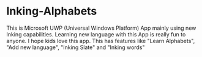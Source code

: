 # Inking-Alphabets
This is Microsoft UWP (Universal Windows Platform)  App mainly using new Inking capabilities. Learning new language with this App is really fun to anyone. I hope kids love this app. This has features like "Learn Alphabets", "Add new language", "Inking Slate" and "Inking words"
